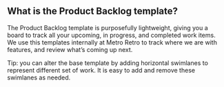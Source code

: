 What is the Product Backlog template?
-------------------------------------

The Product Backlog template is purposefully lightweight, giving you a board to track all your upcoming, in progress, and completed work items.  
We use this templates internally at Metro Retro to track where we are with features, and review what’s coming up next.  
  
Tip: you can alter the base template by adding horizontal swimlanes to represent different set of work. It is easy to add and remove these swimlanes as needed.